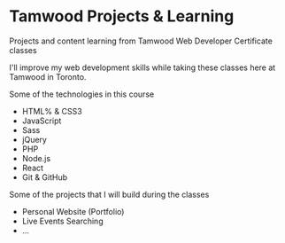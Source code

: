 # Tamwood Projects & Learning
Projects and content learning from Tamwood Web Developer Certificate classes

I'll improve my web development skills while taking these classes here at Tamwood in Toronto.

Some of the technologies in this course
+ HTML% & CSS3
+ JavaScript
+ Sass
+ jQuery
+ PHP
+ Node.js
+ React
+ Git & GitHub

Some of the projects that I will build during the classes 
+ Personal Website (Portfolio)
+ Live Events Searching
+ ...
  
